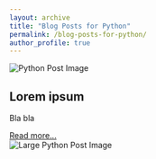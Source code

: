 ```yaml
---
layout: archive
title: "Blog Posts for Python"
permalink: /blog-posts-for-python/
author_profile: true
---
```


<div class="blog-post-listing">
  <div class="post">
    <div class="left">
      <img src="/assets/images/small-python-image.jpg" alt="Python Post Image" class="small-image" />
    </div>
    <div class="right">
      <h2>Lorem ipsum</h2>
      <p>Bla bla</p>
      <a href="#">Read more...</a>
    </div>
    <div class="larger-image">
      <img src="/assets/images/large-python-image.jpg" alt="Large Python Post Image" class="large-image" />
    </div>
  </div>
</div>
